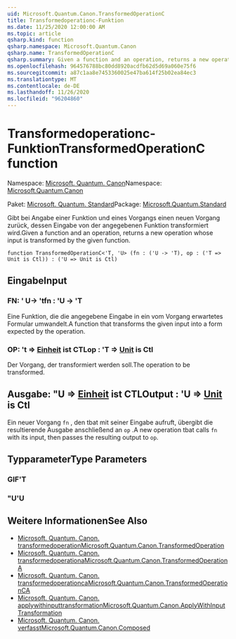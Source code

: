 ```yaml
---
uid: Microsoft.Quantum.Canon.TransformedOperationC
title: Transformedoperationc-Funktion
ms.date: 11/25/2020 12:00:00 AM
ms.topic: article
qsharp.kind: function
qsharp.namespace: Microsoft.Quantum.Canon
qsharp.name: TransformedOperationC
qsharp.summary: Given a function and an operation, returns a new operation whose input is transformed by the given function.
ms.openlocfilehash: 964576788bc80dd8920acdfb62d5d69a060e75f6
ms.sourcegitcommit: a87c1aa8e7453360025e47ba614f25b02ea84ec3
ms.translationtype: MT
ms.contentlocale: de-DE
ms.lasthandoff: 11/26/2020
ms.locfileid: "96204860"
---
```

# <a name="transformedoperationc-function"></a><span data-ttu-id="ef3fc-102">Transformedoperationc-Funktion</span><span class="sxs-lookup"><span data-stu-id="ef3fc-102">TransformedOperationC function</span></span>

<span data-ttu-id="ef3fc-103">Namespace: [Microsoft. Quantum. Canon](xref:Microsoft.Quantum.Canon)</span><span class="sxs-lookup"><span data-stu-id="ef3fc-103">Namespace: [Microsoft.Quantum.Canon](xref:Microsoft.Quantum.Canon)</span></span>

<span data-ttu-id="ef3fc-104">Paket: [Microsoft. Quantum. Standard](https://nuget.org/packages/Microsoft.Quantum.Standard)</span><span class="sxs-lookup"><span data-stu-id="ef3fc-104">Package: [Microsoft.Quantum.Standard](https://nuget.org/packages/Microsoft.Quantum.Standard)</span></span>


<span data-ttu-id="ef3fc-105">Gibt bei Angabe einer Funktion und eines Vorgangs einen neuen Vorgang zurück, dessen Eingabe von der angegebenen Funktion transformiert wird.</span><span class="sxs-lookup"><span data-stu-id="ef3fc-105">Given a function and an operation, returns a new operation whose input is transformed by the given function.</span></span>

```qsharp
function TransformedOperationC<'T, 'U> (fn : ('U -> 'T), op : ('T => Unit is Ctl)) : ('U => Unit is Ctl)
```


## <a name="input"></a><span data-ttu-id="ef3fc-106">Eingabe</span><span class="sxs-lookup"><span data-stu-id="ef3fc-106">Input</span></span>

### <a name="fn--u---t"></a><span data-ttu-id="ef3fc-107">FN: ' U-> 't</span><span class="sxs-lookup"><span data-stu-id="ef3fc-107">fn : 'U -> 'T</span></span>

<span data-ttu-id="ef3fc-108">Eine Funktion, die die angegebene Eingabe in ein vom Vorgang erwartetes Formular umwandelt.</span><span class="sxs-lookup"><span data-stu-id="ef3fc-108">A function that transforms the given input into a form expected by the operation.</span></span>


### <a name="op--t--unit--is-ctl"></a><span data-ttu-id="ef3fc-109">OP: 't => [Einheit](xref:microsoft.quantum.lang-ref.unit)  ist CTL</span><span class="sxs-lookup"><span data-stu-id="ef3fc-109">op : 'T => [Unit](xref:microsoft.quantum.lang-ref.unit)  is Ctl</span></span>

<span data-ttu-id="ef3fc-110">Der Vorgang, der transformiert werden soll.</span><span class="sxs-lookup"><span data-stu-id="ef3fc-110">The operation to be transformed.</span></span>



## <a name="output--u--unit--is-ctl"></a><span data-ttu-id="ef3fc-111">Ausgabe: "U => [Einheit](xref:microsoft.quantum.lang-ref.unit)  ist CTL</span><span class="sxs-lookup"><span data-stu-id="ef3fc-111">Output : 'U => [Unit](xref:microsoft.quantum.lang-ref.unit)  is Ctl</span></span>

<span data-ttu-id="ef3fc-112">Ein neuer Vorgang `fn` , den tbat mit seiner Eingabe aufruft, übergibt die resultierende Ausgabe anschließend an `op` .</span><span class="sxs-lookup"><span data-stu-id="ef3fc-112">A new operation tbat calls `fn` with its input, then passes the resulting output to `op`.</span></span>

## <a name="type-parameters"></a><span data-ttu-id="ef3fc-113">Typparameter</span><span class="sxs-lookup"><span data-stu-id="ef3fc-113">Type Parameters</span></span>

### <a name="t"></a><span data-ttu-id="ef3fc-114">GIF</span><span class="sxs-lookup"><span data-stu-id="ef3fc-114">'T</span></span>


### <a name="u"></a><span data-ttu-id="ef3fc-115">"U</span><span class="sxs-lookup"><span data-stu-id="ef3fc-115">'U</span></span>



## <a name="see-also"></a><span data-ttu-id="ef3fc-116">Weitere Informationen</span><span class="sxs-lookup"><span data-stu-id="ef3fc-116">See Also</span></span>

- [<span data-ttu-id="ef3fc-117">Microsoft. Quantum. Canon. transformedoperation</span><span class="sxs-lookup"><span data-stu-id="ef3fc-117">Microsoft.Quantum.Canon.TransformedOperation</span></span>](xref:Microsoft.Quantum.Canon.TransformedOperation)
- [<span data-ttu-id="ef3fc-118">Microsoft. Quantum. Canon. transformedoperationa</span><span class="sxs-lookup"><span data-stu-id="ef3fc-118">Microsoft.Quantum.Canon.TransformedOperationA</span></span>](xref:Microsoft.Quantum.Canon.TransformedOperationA)
- [<span data-ttu-id="ef3fc-119">Microsoft. Quantum. Canon. transformedoperationca</span><span class="sxs-lookup"><span data-stu-id="ef3fc-119">Microsoft.Quantum.Canon.TransformedOperationCA</span></span>](xref:Microsoft.Quantum.Canon.TransformedOperationCA)
- [<span data-ttu-id="ef3fc-120">Microsoft. Quantum. Canon. applywithinputtransformation</span><span class="sxs-lookup"><span data-stu-id="ef3fc-120">Microsoft.Quantum.Canon.ApplyWithInputTransformation</span></span>](xref:Microsoft.Quantum.Canon.ApplyWithInputTransformation)
- [<span data-ttu-id="ef3fc-121">Microsoft. Quantum. Canon. verfasst</span><span class="sxs-lookup"><span data-stu-id="ef3fc-121">Microsoft.Quantum.Canon.Composed</span></span>](xref:Microsoft.Quantum.Canon.Composed)